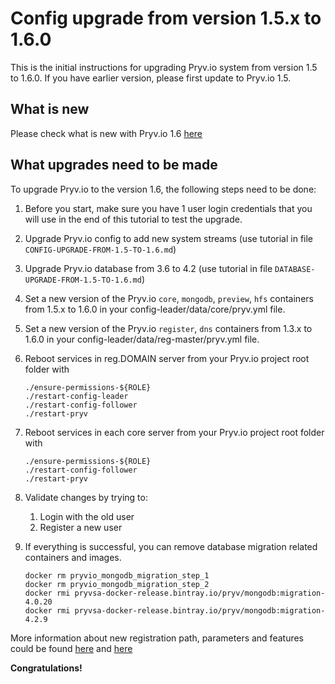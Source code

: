 
# Config upgrade from version 1.5.x to 1.6.0

This is the initial instructions for upgrading Pryv.io system from version 1.5 to 1.6.0. If you have earlier version, please first update to Pryv.io 1.5.

## What is new

Please check what is  new with Pryv.io 1.6 [here](https://pryv.github.io/change-log/)

## What upgrades need to be made

To upgrade Pryv.io to the version 1.6, the following steps need to be done:

1. Before you start, make sure you have 1 user login credentials that you will use in the end of this tutorial
to test the upgrade.

2. Upgrade Pryv.io config to add new system streams 
(use tutorial in file `CONFIG-UPGRADE-FROM-1.5-TO-1.6.md`)

3. Upgrade Pryv.io database from 3.6 to 4.2 
(use tutorial in file `DATABASE-UPGRADE-FROM-1.5-TO-1.6.md`)

4. Set a new version of the Pryv.io `core`, `mongodb`, `preview`, `hfs` containers from 1.5.x to 1.6.0 in your 
config-leader/data/core/pryv.yml file.

5. Set a new version of the Pryv.io `register`, `dns` containers from 1.3.x to 1.6.0 in your 
 config-leader/data/reg-master/pryv.yml file.
 
6. Reboot services in reg.DOMAIN server from your Pryv.io project root folder with 

    ```
    ./ensure-permissions-${ROLE}
    ./restart-config-leader
    ./restart-config-follower
    ./restart-pryv
    ```
7. Reboot services in each core server from your Pryv.io project root folder with 

    ```
    ./ensure-permissions-${ROLE}
    ./restart-config-follower
    ./restart-pryv
    ```
 
8. Validate changes by trying to:
    1. Login with the old user
    2. Register a new user
    
9. If everything is successful, you can remove database migration related containers and images.
    ```
    docker rm pryvio_mongodb_migration_step_1
    docker rm pryvio_mongodb_migration_step_2
    docker rmi pryvsa-docker-release.bintray.io/pryv/mongodb:migration-4.0.20
    docker rmi pryvsa-docker-release.bintray.io/pryv/mongodb:migration-4.2.9
    ```
 
More information about new registration path, parameters and features could be found [here](https://pryv.github.io/customer-resources/system-streams/) 
and [here](https://pryv.github.io/reference/#account-creation)

**Congratulations!**